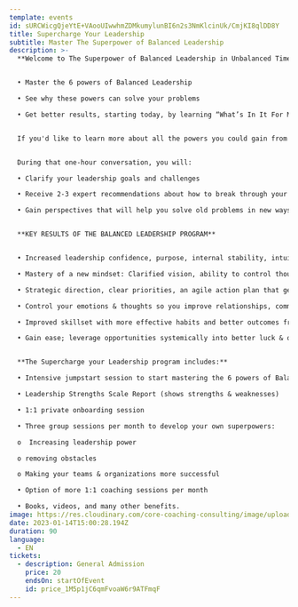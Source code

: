 ```yaml
---
template: events
id: sURCWicgQjeYtE+VAooUIwwhmZDMkumylunBI6n2s3NmKlcinUk/CmjKI8qlDD8Y
title: Supercharge Your Leadership
subtitle: Master The Superpower of Balanced Leadership
description: >-
  **Welcome to The Superpower of Balanced Leadership in Unbalanced Times**


  •	Master the 6 powers of Balanced Leadership

  •	See why these powers can solve your problems

  •	Get better results, starting today, by learning “What’s In It For Me?”


  I﻿f you'd like to learn more about all the powers you could gain from mastering Balanced Leadership, please schedule a Clarity and Strategy session by [clicking here](https://calendly.com/sseivert-1/clarity-session)


  During that one-hour conversation, you will:

  •	Clarify your leadership goals and challenges

  •	Receive 2-3 expert recommendations about how to break through your challenges 

  •	Gain perspectives that will help you solve old problems in new ways.


  **KEY RESULTS OF THE BALANCED LEADERSHIP PROGRAM** 


  •	Increased leadership confidence, purpose, internal stability, intuition, & reduced burn-out

  •	Mastery of a new mindset: Clarified vision, ability to control thoughts, creative thinking

  •	Strategic direction, clear priorities, an agile action plan that gets faster and better results 

  •	Control your emotions & thoughts so you improve relationships, communication, loyalty with your employees and customers

  •	Improved skillset with more effective habits and better outcomes from steady follow-up

  •	Gain ease; leverage opportunities systemically into better luck & optimizing environment


  **The Supercharge your Leadership program includes:**

  •	Intensive jumpstart session to start mastering the 6 powers of Balanced Leadership

  •	Leadership Strengths Scale Report (shows strengths & weaknesses)

  •	1:1 private onboarding session

  •	Three group sessions per month to develop your own superpowers: 

  o	 Increasing leadership power

  o	removing obstacles

  o	Making your teams & organizations more successful

  •	Option of more 1:1 coaching sessions per month

  •	Books, videos, and many other benefits.
image: https://res.cloudinary.com/core-coaching-consulting/image/upload/v1668855529/Supercharge_Your_Leadership_bygcuj.jpg
date: 2023-01-14T15:00:28.194Z
duration: 90
language:
  - EN
tickets:
  - description: General Admission
    price: 20
    endsOn: startOfEvent
    id: price_1M5p1jC6qmFvoaW6r9ATFmqF
---
```

